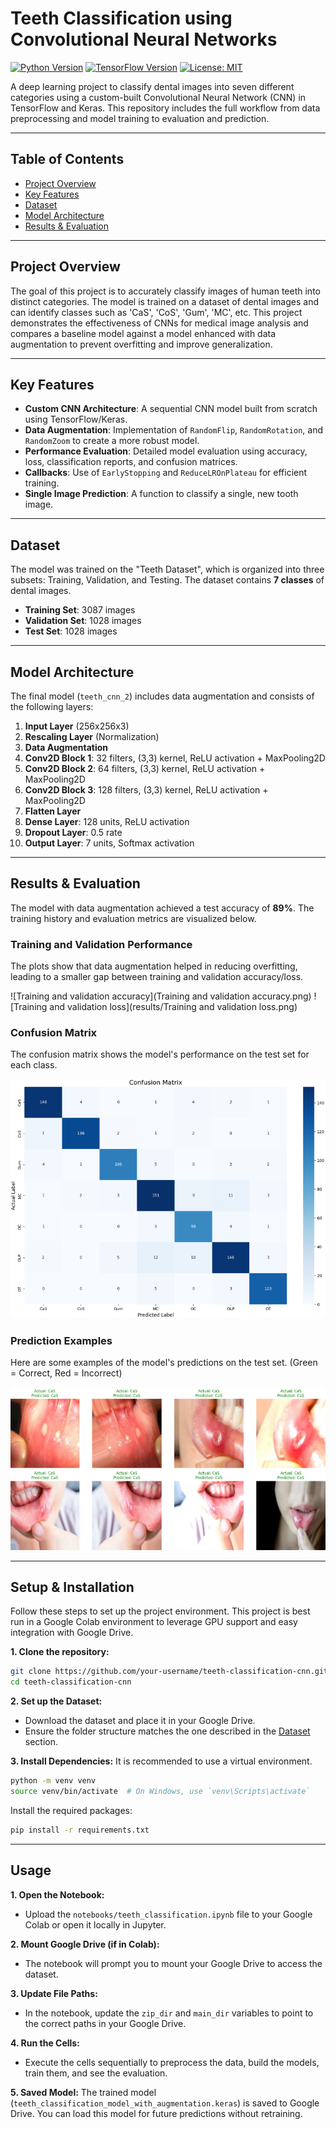 # Teeth Classification using Convolutional Neural Networks

 <!-- Optional: Create a banner image -->

[![Python Version](https://img.shields.io/badge/Python-3.9+-blue.svg)](https://www.python.org/downloads/)
[![TensorFlow Version](https://img.shields.io/badge/TensorFlow-2.10+-orange.svg)](https://www.tensorflow.org/)
[![License: MIT](https://img.shields.io/badge/License-MIT-yellow.svg)](https://opensource.org/licenses/MIT)

A deep learning project to classify dental images into seven different categories using a custom-built Convolutional Neural Network (CNN) in TensorFlow and Keras. This repository includes the full workflow from data preprocessing and model training to evaluation and prediction.

---

## Table of Contents
- [Project Overview](#project-overview)
- [Key Features](#key-features)
- [Dataset](#dataset)
- [Model Architecture](#model-architecture)
- [Results & Evaluation](#results--evaluation)


---

## Project Overview

The goal of this project is to accurately classify images of human teeth into distinct categories. The model is trained on a dataset of dental images and can identify classes such as 'CaS', 'CoS', 'Gum', 'MC', etc. This project demonstrates the effectiveness of CNNs for medical image analysis and compares a baseline model against a model enhanced with data augmentation to prevent overfitting and improve generalization.

---

## Key Features

- **Custom CNN Architecture**: A sequential CNN model built from scratch using TensorFlow/Keras.
- **Data Augmentation**: Implementation of `RandomFlip`, `RandomRotation`, and `RandomZoom` to create a more robust model.
- **Performance Evaluation**: Detailed model evaluation using accuracy, loss, classification reports, and confusion matrices.
- **Callbacks**: Use of `EarlyStopping` and `ReduceLROnPlateau` for efficient training.
- **Single Image Prediction**: A function to classify a single, new tooth image.

---

## Dataset

The model was trained on the "Teeth Dataset", which is organized into three subsets: Training, Validation, and Testing. The dataset contains **7 classes** of dental images.

- **Training Set**: 3087 images
- **Validation Set**: 1028 images
- **Test Set**: 1028 images

---

## Model Architecture

The final model (`teeth_cnn_2`) includes data augmentation and consists of the following layers:
1.  **Input Layer** (256x256x3)
2.  **Rescaling Layer** (Normalization)
3.  **Data Augmentation**
4.  **Conv2D Block 1**: 32 filters, (3,3) kernel, ReLU activation + MaxPooling2D
5.  **Conv2D Block 2**: 64 filters, (3,3) kernel, ReLU activation + MaxPooling2D
6.  **Conv2D Block 3**: 128 filters, (3,3) kernel, ReLU activation + MaxPooling2D
7.  **Flatten Layer**
8.  **Dense Layer**: 128 units, ReLU activation
9.  **Dropout Layer**: 0.5 rate
10. **Output Layer**: 7 units, Softmax activation

---

## Results & Evaluation

The model with data augmentation achieved a test accuracy of **89%**. The training history and evaluation metrics are visualized below.

### Training and Validation Performance

The plots show that data augmentation helped in reducing overfitting, leading to a smaller gap between training and validation accuracy/loss.

![Training and validation accuracy](Training and validation accuracy.png)
![Training and validation loss](results/Training and validation loss.png)

### Confusion Matrix

The confusion matrix shows the model's performance on the test set for each class.

![Confusion Matrix](results/confusion_matrix.png)

### Prediction Examples

Here are some examples of the model's predictions on the test set. (Green = Correct, Red = Incorrect)

![Prediction Examples](results/prediction_examples.png)

---

## Setup & Installation

Follow these steps to set up the project environment. This project is best run in a Google Colab environment to leverage GPU support and easy integration with Google Drive.

**1. Clone the repository:**
```bash
git clone https://github.com/your-username/teeth-classification-cnn.git
cd teeth-classification-cnn
```

**2. Set up the Dataset:**
- Download the dataset and place it in your Google Drive.
- Ensure the folder structure matches the one described in the [Dataset](#dataset) section.

**3. Install Dependencies:**
It is recommended to use a virtual environment.
```bash
python -m venv venv
source venv/bin/activate  # On Windows, use `venv\Scripts\activate`
```
Install the required packages:
```bash
pip install -r requirements.txt
```

---

## Usage

**1. Open the Notebook:**
- Upload the `notebooks/teeth_classification.ipynb` file to your Google Colab or open it locally in Jupyter.

**2. Mount Google Drive (if in Colab):**
- The notebook will prompt you to mount your Google Drive to access the dataset.

**3. Update File Paths:**
- In the notebook, update the `zip_dir` and `main_dir` variables to point to the correct paths in your Google Drive.

**4. Run the Cells:**
- Execute the cells sequentially to preprocess the data, build the models, train them, and see the evaluation.

**5. Saved Model:**
The trained model (`teeth_classification_model_with_augmentation.keras`) is saved to Google Drive. You can load this model for future predictions without retraining.
